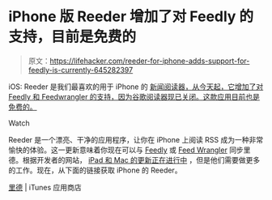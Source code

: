 # iPhone 版 Reeder 增加了对 Feedly 的支持，目前是免费的

> 原文：<https://lifehacker.com/reeder-for-iphone-adds-support-for-feedly-is-currently-645282397>

iOS: Reeder 是我们最喜欢的用于 iPhone 的 [新闻阅读器，从今天起，它增加了对 Feedly 和 Feedwrangler 的支持，因为谷歌阅读器现已关闭。这款应用目前也是免费的。](https://lifehacker.com/the-best-news-reader-application-for-iphone-5807274)

Watch

Reeder 是一个漂亮、干净的应用程序，让你在 iPhone 上阅读 RSS 成为一种非常愉快的体验。这一更新意味着你现在可以与 [Feedly](http://cloud.feedly.com/) 或 [Feed Wrangler](http://feedwrangler.net/welcome.html) 同步里德。根据开发者的网站， [iPad 和 Mac 的更新正在进行中](http://reederapp.com/reader/) ，但是他们需要做更多的工作。现在，从下面的链接获取 iPhone 的 Reeder。

[里德](https://itunes.apple.com/us/app/reeder/id325502379?mt=8) | iTunes 应用商店